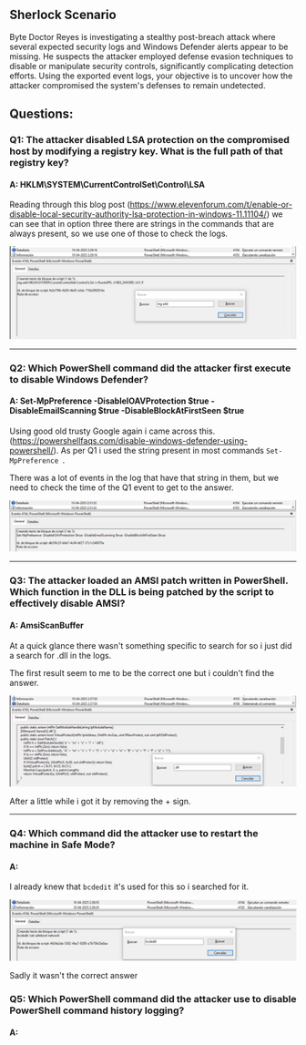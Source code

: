 
## Sherlock Scenario

Byte Doctor Reyes is investigating a stealthy post-breach attack where several expected security logs and Windows Defender alerts appear to be missing. He suspects the attacker employed defense evasion techniques to disable or manipulate security controls, significantly complicating detection efforts. Using the exported event logs, your objective is to uncover how the attacker compromised the system's defenses to remain undetected.

## Questions: 


### Q1: The attacker disabled LSA protection on the compromised host by modifying a registry key. What is the full path of that registry key?

#### A: HKLM\SYSTEM\CurrentControlSet\Control\LSA

Reading through this blog post (https://www.elevenforum.com/t/enable-or-disable-local-security-authority-lsa-protection-in-windows-11.11104/) we can see that in option three there are strings in the commands that are always present, so we use one of those to check the logs.

![](../../Img/Pasted%20image%2020251007163435.png)

___

### Q2: Which PowerShell command did the attacker first execute to disable Windows Defender?

#### A: Set-MpPreference -DisableIOAVProtection $true -DisableEmailScanning $true -DisableBlockAtFirstSeen $true

Using good old trusty Google again i came across this. (https://powershellfaqs.com/disable-windows-defender-using-powershell/).
As per Q1 i used the string present in most commands `Set-MpPreference `.

There was a lot of events in the log that have that string in them, but we need to check the time of the Q1 event to get to the answer.

![](../../Img/Pasted%20image%2020251007164300.png)

___

### Q3: The attacker loaded an AMSI patch written in PowerShell. Which function in the DLL is being patched by the script to effectively disable AMSI?

#### A: AmsiScanBuffer

At a quick glance there wasn't something specific to search for so i just did a search for .dll in the logs.

The first result seem to me to be the correct one but i couldn't find the answer.

![](../../Img/Pasted%20image%2020251007164728.png)

After a little while i got it by removing the + sign.

___

### Q4: Which command did the attacker use to restart the machine in Safe Mode?

#### A: 

I already knew that `bcdedit` it's used for this so i searched for it.

![](../../Img/Pasted%20image%2020251007165110.png)

Sadly it wasn't the correct answer

### Q5: Which PowerShell command did the attacker use to disable PowerShell command history logging?

#### A: 

